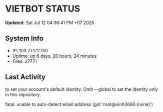 # VIETBOT STATUS
**Updated**: Sat Jul 12 04:36:41 PM +07 2025

## System Info
- IP: 103.77.172.150
- Uptime: up 6 days, 20 hours, 24 minutes
- Files: 27771

## Last Activity

to set your account's default identity.
Omit --global to set the identity only in this repository.

fatal: unable to auto-detect email address (got 'root@vinh3690.(none)')

